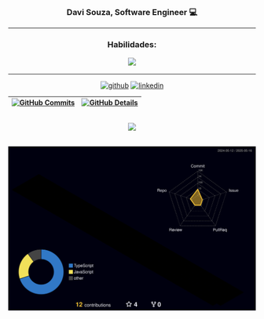 <div align="center">
  
<h3> Davi Souza, Software Engineer 💻</h3>

<hr>

### Habilidades:</h4>

<div>
  <a href="https://skillicons.dev">
    <img src="https://skillicons.dev/icons?i=androidstudio,angular,aws,azure,css,docker,express,git,github,html,javascript,java,jenkins,jest,kubernetes,laravel,linkedin,linux,maven,mongodb,nestjs,nodejs,npm,php,postgres,postman,rabbitmq,react,spring,typescript,wordpress" />
  </a>
</div>

<hr>

[<img src='https://www.logo.wine/a/logo/GitHub/GitHub-Wordmark-White-Dark-Background-Logo.wine.svg' alt='github' height='40' wisth="85" target="_blank">](https://github.com/davissbf)
[<img src='https://www.svgrepo.com/show/448234/linkedin.svg' alt='linkedin' height='40' width="60" target="_blank">](https://www.linkedin.com/in/daviSouzaDeveloper/)

| [![GitHub Commits](http://github-profile-summary-cards.vercel.app/api/cards/productive-time?username=davissbf&theme=dracula&utcOffset=-3)](https://github.com/vn7n24fzkq/github-profile-summary-cards) | [![GitHub Details](http://github-profile-summary-cards.vercel.app/api/cards/profile-details?username=davissbf&theme=dracula)](https://github.com/vn7n24fzkq/github-profile-summary-cards) |
| ----------- | ----------- |

##

<div>
   <img src="https://github-profile-trophy.vercel.app/?username=manell98&row=1&column=6&theme=dracula&margin-w=15&margin-h=15"/>
</div>

##

![Status](./profile-3d-contrib/profile-night-rainbow.svg)

</div>
